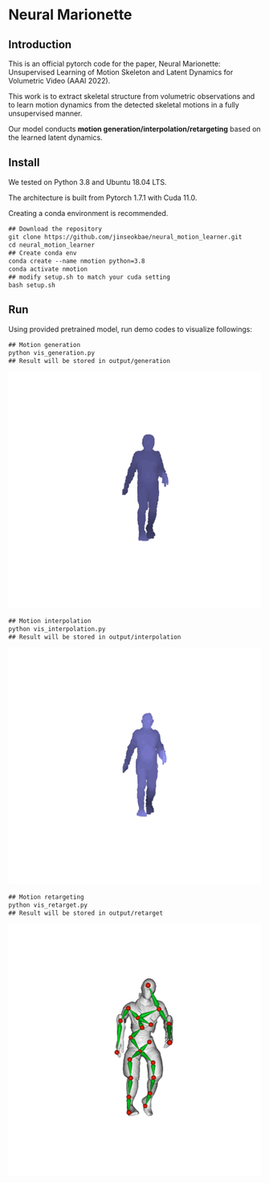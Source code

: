 # Neural Marionette

## Introduction
This is an official pytorch code for the paper, Neural Marionette: Unsupervised Learning of Motion Skeleton and Latent Dynamics for Volumetric Video (AAAI 2022).

This work is to extract skeletal structure from volumetric observations and to learn motion dynamics from the detected skeletal motions in a fully unsupervised manner.

Our model conducts <strong>motion generation/interpolation/retargeting</strong> based on the learned latent dynamics.

## Install
We tested on Python 3.8 and Ubuntu 18.04 LTS.

The architecture is built from Pytorch 1.7.1 with Cuda 11.0.

Creating a conda environment is recommended.

```shell
## Download the repository
git clone https://github.com/jinseokbae/neural_motion_learner.git
cd neural_motion_learner
## Create conda env
conda create --name nmotion python=3.8
conda activate nmotion
## modify setup.sh to match your cuda setting
bash setup.sh
```

## Run
Using provided pretrained model, run demo codes to visualize followings:
```shell
## Motion generation
python vis_generation.py
## Result will be stored in output/generation
```
![Gen Video](gifs/generation_demo.gif)

```shell
## Motion interpolation
python vis_interpolation.py
## Result will be stored in output/interpolation
```
![Interp Video](gifs/interpolation_demo.gif)

```shell
## Motion retargeting
python vis_retarget.py
## Result will be stored in output/retarget
```
![Retarget Video](gifs/retarget_demo.gif)

